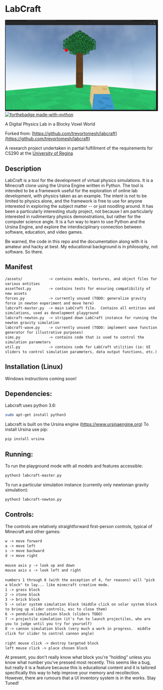 # LabCraft
![screenshot](https://raw.githubusercontent.com/uncleBlobby/labcraft/cannon/screenshots/labcraft-screen1.png)
[![forthebadge made-with-python](http://ForTheBadge.com/images/badges/made-with-python.svg)](https://www.python.org/)

A Digital Physics Lab in a Blocky Voxel World

Forked from: [https://github.com/trevortomesh/labcraft](https://github.com/trevortomesh/labcraft)

A research project undertaken in partial fulfillment of the requirements for CS290 at the [University of Regina](www.uregina.ca)

## Description

LabCraft is a tool for the development of virtual physics simulations.  It is a Minecraft clone using the Ursina Engine written in Python.  The tool is intended to be a framework useful for the exploration of online lab development, with physics taken as an example.  The intent is not to be limited to physics alone, and the framework is free to use for anyone interested in exploring the subject matter -- or just noodling around.  It has been a particularly interesting study project, not because I am particularly interested in rudimentary physics demonstrations, but rather for the computer science angle.  It is a fun way to learn to use Python and the Ursina Engine, and explore the interdisciplinary connection between software, education, and video games.

Be warned, the code in this repo and the documentation along with it is amateur and hacky at best.  My educational background is in philosophy, not software.  So there.

## Manifest

```
/assets/            -> contains models, textures, and object files for various entities
assetTest.py        -> contains tests for ensuring compatibility of new assets
forces.py           -> currently unused (TODO: generalize gravity force in newton experiment and move here)
labcraft-master.py  -> main LabCraft file.  Contains all entities and simulations, used as development playground
labcraft-newton.py  -> stripped down LabCraft instance for running the newton gravity simulation
labcraft-wave.py    -> currently unused (TODO: implement wave function generator for illustrative purposes)
sims.py             -> contains code that is used to control the simulation parameters
util.py             -> contains code for LabCraft utilities (ie: UI sliders to control simulation parameters, data output functions, etc.)
```

## Installation (Linux)

Windows instructions coming soon!

## Dependencies:
Labcraft uses python 3.6:
```bash
sudo apt-get install python3
```

Labcraft is built on the Ursina engine (https://www.ursinaengine.org)
To install Ursina use pip:
``` bash
pip install ursina

```

## Running:
To run the playground mode with all models and features accessible:
```bash
python3 labcraft-master.py
```

To run a particular simulation instance (currently only newtonian gravity simulation):
```bash
python3 labcraft-newton.py
```

## Controls:
The controls are relatively straightforward first-person controls, typical of Minecraft and other games:
```
w -> move forward
a -> move left
s -> move backward
d -> move right

mouse axis y -> look up and down
mouse axis x -> look left and right

numbers 1 through 8 (with the exception of 4, for reasons) will "pick a block" to lay... like minecraft creative mode.
1 -> grass block
2 -> stone block
3 -> brick block
5 -> solar system simulation block (middle click on solar system block to bring up slider controls, esc to close them)
6 -> pendulum simulation block (sliders TODO)
7 -> projectile simulation (it's fun to launch projectiles, who are you to judge until you try for yourself)
8 -> cannon simulation block (very much a work in progress.  middle click for slider to control cannon angle)

right mouse click -> destroy targeted block
left mouse click -> place chosen block
```

At present, you don't really know what block you're "holding" unless you know what number you've pressed most recently.  This seems like a bug, but really it is a feature because this is educational content and it is tailored specifically this way to help improve your memory and recollection.  However, there are rumours that a UI inventory system is in the works.  Stay Tuned!



